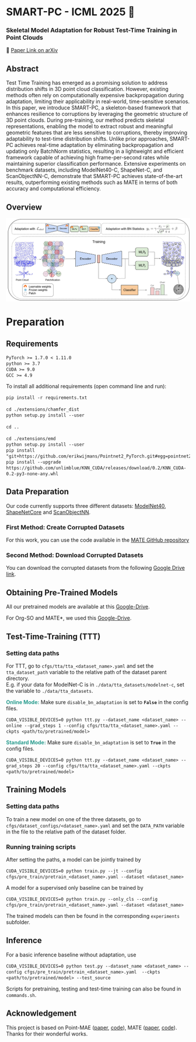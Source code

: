 <h1>SMART-PC - ICML 2025 🎉 </h1>
<h3>Skeletal Model Adaptation for Robust Test-Time Training in Point Clouds</h3>

📄 [Paper Link on arXiv](https://arxiv.org/pdf/2503.04953)

## Abstract

Test Time Training has emerged as a promising solution to address distribution shifts in 3D point cloud classification. However, existing methods often rely on computationally expensive backpropagation during adaptation, limiting their applicability in real-world, time-sensitive scenarios. In this paper, we introduce SMART-PC, a skeleton-based framework that enhances resilience to corruptions by leveraging the geometric structure of 3D point clouds. During pre-training, our method predicts skeletal representations, enabling the model to extract robust and meaningful geometric features that are less sensitive to corruptions, thereby improving adaptability to test-time distribution shifts.
Unlike prior approaches, SMART-PC achieves real-time adaptation by eliminating backpropagation and updating only BatchNorm statistics, resulting in a lightweight and efficient framework capable of achieving high frame-per-second rates while maintaining superior classification performance. Extensive experiments on benchmark datasets, including ModelNet40-C, ShapeNet-C, and ScanObjectNN-C, demonstrate that SMART-PC achieves state-of-the-art results, outperforming existing methods such as MATE in terms of both accuracy and computational efficiency.


## Overview

<div  align="center">    
 <img src="./figures/method.png" width = "888"  align=center />
</div>




# Preparation

## Requirements
```
PyTorch >= 1.7.0 < 1.11.0  
python >= 3.7  
CUDA >= 9.0  
GCC >= 4.9  
```
To install all additional requirements (open command line and run):
```
pip install -r requirements.txt

cd ./extensions/chamfer_dist
python setup.py install --user

cd ..

cd ./extensions/emd
python setup.py install --user
pip install "git+https://github.com/erikwijmans/Pointnet2_PyTorch.git#egg=pointnet2_ops&subdirectory=pointnet2_ops_lib"
pip install --upgrade https://github.com/unlimblue/KNN_CUDA/releases/download/0.2/KNN_CUDA-0.2-py3-none-any.whl
```

## Data Preparation
Our code currently supports three different datasets: [ModelNet40](https://arxiv.org/abs/1406.5670), [ShapeNetCore](https://arxiv.org/abs/1512.03012) and [ScanObjectNN](https://arxiv.org/abs/1908.04616).

### First Method: Create Corrupted Datasets 
For this work, you can use the code available in the [MATE GitHub repository](https://github.com/jmiemirza/MATE/tree/master)
  

### Second  Method: Download Corrupted Datasets 
You can download the corrupted datasets from the following [Google Drive link](https://drive.google.com/drive/folders/1v2VP-K0x0TIsPjpmJox6j-CgVPMLhe6Q?usp=sharing).


## Obtaining Pre-Trained Models
All our pretrained models are available at 
this [Google-Drive](https://drive.google.com/drive/folders/15Vf-6_tFQ44PXI1KetDGGzIRwNzfB32P?usp=sharing).

For Org-SO and MATE*, we used this [Google-Drive](https://drive.google.com/drive/folders/1TR46XXp63rtKxH5ufdbfI-X0ZXx8MyKm?usp=share_link).


## Test-Time-Training (TTT)
### Setting data paths 
For TTT, go to `cfgs/tta/tta_<dataset_name>.yaml` and set the `tta_dataset_path` variable to the relative path of the dataset parent directory.  
E.g. if your data for ModelNet-C is in `./data/tta_datasets/modelnet-c`, set the variable to `./data/tta_datasets`.  

<p><strong><span style="color:#2a9d8f;">Online Mode:</span></strong> 
Make sure <code>disable_bn_adaptation</code> is set to <code><strong>False</strong></code> in the config files.</p>

```
CUDA_VISIBLE_DEVICES=0 python ttt.py --dataset_name <dataset_name> --online --grad_steps 1 --config cfgs/tta/tta_<dataset_name>.yaml --ckpts <path/to/pretrained/model>
```

<p><strong><span style="color:#2a9d8f;">Standard Mode:</span></strong> 
Make sure <code>disable_bn_adaptation</code> is set to <code><strong>True</strong></code> in the config files.</p>

```
CUDA_VISIBLE_DEVICES=0 python ttt.py --dataset_name <dataset_name> --grad_steps 20 --config cfgs/tta/tta_<dataset_name>.yaml --ckpts <path/to/pretrained/model>
```

## Training Models
### Setting data paths
To train a new model on one of the three datasets, go to `cfgs/dataset_configs/<dataset_name>.yaml` and set the `DATA_PATH` 
variable in the file to the relative path of the dataset folder.  

### Running training scripts
After setting the paths, a model can be jointly trained by
```
CUDA_VISIBLE_DEVICES=0 python train.py --jt --config cfgs/pre_train/pretrain_<dataset_name>.yaml --dataset <dataset_name>
```  
A model for a supervised only baseline can be trained by
```
CUDA_VISIBLE_DEVICES=0 python train.py --only_cls --config cfgs/pre_train/pretrain_<dataset_name>.yaml --dataset <dataset_name>
```  
The trained models can then be found in the corresponding `experiments` subfolder.

## Inference

For a basic inference baseline without adaptation, use
```
CUDA_VISIBLE_DEVICES=0 python test.py --dataset_name <dataset_name> --config cfgs/pre_train/pretrain_<dataset_name>.yaml  --ckpts <path/to/pretrained/model> --test_source
```
Scripts for pretraining, testing and test-time training can also be found in `commands.sh`.


## Acknowledgement

This project is based on Point-MAE ([paper](https://arxiv.org/abs/2203.06604), [code](https://github.com/Pang-Yatian/Point-MAE)), MATE ([paper](https://arxiv.org/pdf/2211.11432), [code](https://github.com/jmiemirza/MATE/tree/master)). Thanks for their wonderful works.



